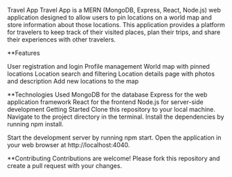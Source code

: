 Travel App
Travel App is a MERN (MongoDB, Express, React, Node.js) web application designed to allow users to pin locations on a world map and store information about those locations. This application provides a platform for travelers to keep track of their visited places, plan their trips, and share their experiences with other travelers.

**Features

User registration and login
Profile management
World map with pinned locations
Location search and filtering
Location details page with photos and description
Add new locations to the map

**Technologies Used
MongoDB for the database
Express for the web application framework
React for the frontend
Node.js for server-side development
Getting Started
Clone this repository to your local machine.
Navigate to the project directory in the terminal.
Install the dependencies by running npm install.

Start the development server by running npm start.
Open the application in your web browser at http://localhost:4040.

**Contributing
Contributions are welcome! Please fork this repository and create a pull request with your changes.






